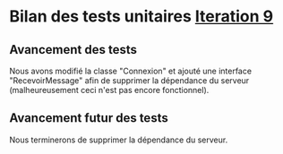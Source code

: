 # Bilan des tests unitaires [Iteration 9](https://github.com/L3-Info-Miage-Universite-Cote-D-Azur/pl2020-plpld/milestone/9)

## Avancement des tests
Nous avons modifié la classe "Connexion" et ajouté une interface "RecevoirMessage" afin de supprimer la dépendance du serveur (malheureusement ceci n'est pas encore fonctionnel).

## Avancement futur des tests
Nous terminerons de supprimer la dépendance du serveur.
